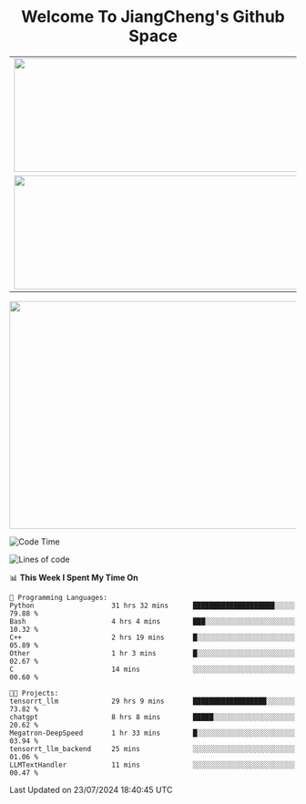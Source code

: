 <h1 align="center">Welcome To JiangCheng's Github Space</h1>

<table align="center" frame="void" rules="none" >
  <tr>
    <td>
      <div align="center"> <img height="200px" width="500px"  src="https://github-readme-stats.vercel.app/api?username=thisjiang&hide_title=true&hide_border=true&layout=compact&show_icons=trueline_height=21&text_color=000&icon_color=000&bg_color=0,ea6161,ffc64d,fffc4d,52fa5a&theme=graywhite" /> </div>
    </td>
    <td>
      <div align="center"> <img height="200px" width="500px" src="https://github-readme-stats.vercel.app/api/top-langs/?username=thisjiang&hide_title=true&hide_border=true&layout=compact&langs_count=6&text_color=000&icon_color=fff&bg_color=0,52fa5a,4dfcff,c64dff&theme=graywhite" /> </div>
    </td>
  </tr>
  <tr>
    <td>
      <div align="center"> <img height="200px" width="500px" src="https://github-readme-streak-stats.herokuapp.com/?user=thisjiang&hide_title=true&hide_border=true&layout=compact&langs_count=6" /> </div>
    </td>
    <td>
      <div align="center"> 
      <a href="https://github.com/" target="_blank"><img style="margin: 10px" src="https://profilinator.rishav.dev/skills-assets/git-scm-icon.svg" alt="Git" height="50" /></a>  
      <a href="https://www.linux.org/" target="_blank"><img style="margin: 10px" src="https://profilinator.rishav.dev/skills-assets/linux-original.svg" alt="Linux" height="50" /></a>  
      <a href="https://www.gnu.org/software/bash/" target="_blank"><img style="margin: 10px" src="https://profilinator.rishav.dev/skills-assets/gnu_bash-icon.svg" alt="Bash" height="50" /></a>  
      </div>
    </td>
  </tr>
</table>

<div align="center"> <img height="400px" width="1000px" src="https://github-readme-activity-graph.cyclic.app/graph?username=thisjiang&theme=react&hide_title=true&hide_border=true&layout=compact&langs_count=6" /> </div></td>

<!--START_SECTION:waka-->
![Code Time](http://img.shields.io/badge/Code%20Time-1%2C532%20hrs%2029%20mins-blue)

![Lines of code](https://img.shields.io/badge/From%20Hello%20World%20I%27ve%20Written-218.2%20thousand%20lines%20of%20code-blue)

📊 **This Week I Spent My Time On** 

```text
💬 Programming Languages: 
Python                   31 hrs 32 mins      ████████████████████░░░░░   79.88 % 
Bash                     4 hrs 4 mins        ███░░░░░░░░░░░░░░░░░░░░░░   10.32 % 
C++                      2 hrs 19 mins       █░░░░░░░░░░░░░░░░░░░░░░░░   05.89 % 
Other                    1 hr 3 mins         █░░░░░░░░░░░░░░░░░░░░░░░░   02.67 % 
C                        14 mins             ░░░░░░░░░░░░░░░░░░░░░░░░░   00.60 % 

🐱‍💻 Projects: 
tensorrt_llm             29 hrs 9 mins       ██████████████████░░░░░░░   73.82 % 
chatgpt                  8 hrs 8 mins        █████░░░░░░░░░░░░░░░░░░░░   20.62 % 
Megatron-DeepSpeed       1 hr 33 mins        █░░░░░░░░░░░░░░░░░░░░░░░░   03.94 % 
tensorrt_llm_backend     25 mins             ░░░░░░░░░░░░░░░░░░░░░░░░░   01.06 % 
LLMTextHandler           11 mins             ░░░░░░░░░░░░░░░░░░░░░░░░░   00.47 % 
```


 Last Updated on 23/07/2024 18:40:45 UTC
<!--END_SECTION:waka-->
